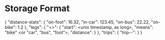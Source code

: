 Storage Format
============

{
	"distance-stats": {
		"on-foot": 16.32,
		"in-car": 123.45,
		"on-bus": 22.22,
		"on-bike": 1.2
	},
	"legs": {
		"<date>_<associated trip number>_<>": {
			"start": <unix timestamp, as long>,
			"means": "bike" <or "car", "bus", "foot">,
			"distance": <distance in miles>
		}
	},
	"trips": {
		"trip-<date>-<sequential number from zero for multiple trips in the same day>": <number of legs in that trip>
	}
}
